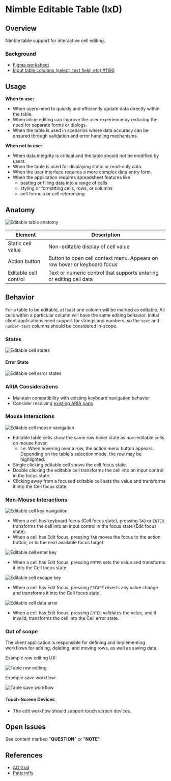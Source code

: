 # Nimble Editable Table (IxD)

## Overview

Nimble table support for interactive cell editing.

### Background

-   [Figma worksheet](https://www.figma.com/design/r2yGNQNVFdE7cBO9CyHmQx/Nimble---IxD?node-id=1221-36463)
-   [Input table columns (select, text field, etc) #1190](https://github.com/ni/nimble/issues/1190)

## Usage

**When to use:**

-   When users need to quickly and efficiently update data directly within the table.
-   When inline editing can improve the user experience by reducing the need for separate forms or dialogs.
-   When the table is used in scenarios where data accuracy can be ensured through validation and error handling mechanisms.

**When not to use:**

-   When data integrity is critical and the table should not be modified by users.
-   When the table is used for displaying static or read-only data.
-   When the user interface requires a more complex data entry form.
-   When the application requires spreadsheet features like
    - pasting or filling data into a range of cells
    - styling or formatting cells, rows, or columns
    - cell formula or cell referencing

## Anatomy

![Editable table anatomy](./spec-images/editable-cell-anatomy.png)

| Element               | Description                                                              |
| --------------------- | ------------------------------------------------------------------------ |
| Static cell value     | Non-editable display of cell value                                       |
| Action button         | Button to open cell context menu. Appears on row hover or keyboard focus |
| Editable cell control | Text or numeric control that supports entering or editing cell data      |

## Behavior

For a table to be editable, at least one column will be marked as editable. All cells within a particular column will have the same editing behavior. 
Initial client applications need support for strings and numbers, so the `text` and `number-text` columns should be considered in-scope.

### States

![Editable cell states](./spec-images/editable-cell-states.png)

#### Error State

![Editable cell error states](./spec-images/editable-cell-error-data.png)

### ARIA Considerations

-   Maintain compatibility with existing keyboard navigation behavior
-   Consider resolving [existing ARIA gaps](https://github.com/ni/nimble/issues/2285)

### Mouse Interactions

![Editable cell mouse navigation](./spec-images/editable-cell-mouse-navigation.png)

-   Editable table cells show the same row hover state as non-editable cells on mouse hover.
    -   I.e. When hovering over a row, the action menu button appears. Depending on the table's selection mode, the row may be highlighted.
-   Single clicking editable cell shows the cell focus state.
-   Double clicking the editable cell transforms the cell into an input control in the focus state.
-   Clicking away from a focused editable cell sets the value and transforms it into the Cell focus state.

### Non-Mouse Interactions

![Editable cell key navigation](./spec-images/editable-cell-key-navigation.png)

-   When a cell has keyboard focus (Cell focus state), pressing `TAB` or `ENTER` transforms the cell into an input control in the focus state (Edit focus state).
-   When a cell has Edit focus, pressing `TAB` moves the focus to the action button, or to the next available focus target.

![Editable cell enter key](./spec-images/editable-cell-enter-key.png)

-   When a cell has Edit focus, pressing `ENTER` sets the value and transforms it into the Cell focus state.

![Editable cell escape key](./spec-images/editable-cell-escape-key.png)

-   When a cell has Edit focus, pressing `ESCAPE` reverts any value change and transforms it into the Cell focus state.

![Editable cell data error](./spec-images/editable-cell-error-data.png)

-   When a cell has Edit focus, pressing `ENTER` validates the value, and if invalid, transforms the cell into the Cell error state.

### Out of scope

The client application is responsible for defining and implementing workflows for adding, deleting, and moving rows, as well as saving data.

Example row editing UX:

![Table row editing](./spec-images/table-row-editing.png)

Example save workflow:

![Table save workflow](./spec-images/table-save-workflow.png)

#### Touch-Screen Devices

-   The edit workflow should support touch screen devices.

## Open Issues

See content marked "**QUESTION**" or "**NOTE**".

## References

-   [AG Grid](https://www.ag-grid.com/example/)
-   [Patternfly](https://www.patternfly.org/components/table/react-deprecated/#editable-rows)
